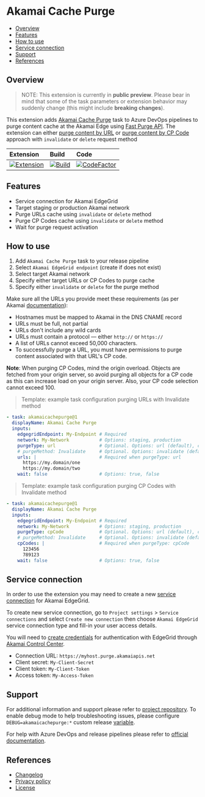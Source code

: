 # Akamai Cache Purge

- [Overview](#overview)
- [Features](#features)
- [How to use](#how-to-use)
- [Service connection](#service-connection)
- [Support](#support)
- [References](#references)

## Overview

> NOTE: This extension is currently in **public preview**. Please bear in mind that some of the task parameters or extension behavior may suddenly change (this might include **breaking changes**).

This extension adds [Akamai Cache Purge](https://marketplace.visualstudio.com/items?itemName=dmitryserbin.akamai-cache-purge) task to Azure DevOps pipelines to purge content cache at the Akamai Edge using [Fast Purge API](https://techdocs.akamai.com/purge-cache/reference/api). The extension can either [purge content by URL](https://techdocs.akamai.com/purge-cache/docs/purge-content-url) or [purge content by CP Code](https://techdocs.akamai.com/purge-cache/docs/purge-content-cp-code) approach with `invalidate` or `delete` request method

Extension | Build | Code
:-------|:-------|:-------
[![Extension](https://vsmarketplacebadge.apphb.com/version/dmitryserbin.akamai-cache-purge.svg)](https://marketplace.visualstudio.com/items?itemName=dmitryserbin.akamai-cache-purge) | [![Build](https://dev.azure.com/dmitryserbin/Akamai/_apis/build/status/Purge-release?branchName=master)](https://dev.azure.com/dmitryserbin/Akamai/_build/latest?definitionId=18&branchName=master) | [![CodeFactor](https://www.codefactor.io/repository/github/dmitryserbin/azdev-akamai-cache-purge/badge?s=a39b3ca149c6c1539b9dcd772328214fbdefc6dd)](https://www.codefactor.io/repository/github/dmitryserbin/azdev-akamai-cache-purge)

## Features

- Service connection for Akamai EdgeGrid
- Target staging or production Akamai network
- Purge URLs cache using `invalidate` or `delete` method
- Purge CP Codes cache using `invalidate` or `delete` method
- Wait for purge request activation

## How to use

1. Add `Akamai Cache Purge` task to your release pipeline
1. Select `Akamai EdgeGrid endpoint` (create if does not exist)
1. Select target Akamai network
1. Specify either target URLs or CP Codes to purge cache
1. Specify either `invalidate` or `delete` for the purge method

Make sure all the URLs you provide meet these requirements (as per Akamai [documentation](https://techdocs.akamai.com/purge-cache/docs/purge-content-url)):

- Hostnames must be mapped to ​Akamai​ in the DNS CNAME record
- URLs must be full, not partial
- URLs don't include any wild cards
- URLs must contain a protocol — either `http://` or `https://`
- A list of URLs cannot exceed 50,000 characters.
- To successfully purge a URL, you must have permissions to purge content associated with that
URL's CP code.

**Note**: When purging CP Codes, mind the origin overload. Objects are fetched from your origin server, so avoid purging all objects for a CP code as this can increase load on your origin server. Also, your CP code selection cannot exceed 100.

> Template: example task configuration purging URLs with Invalidate method

```yaml
- task: akamaicachepurge@1
  displayName: Akamai Cache Purge
  inputs:
    edgegridEndpoint: My-Endpoint # Required
    network: My-Network           # Options: staging, production
    purgeType: url                # Optional. Options: url (default), cpCode
    # purgeMethod: Invalidate     # Optional. Options: invalidate (default), delete
    urls: |                       # Required when purgeType: url
      https://my.domain/one
      https://my.domain/two
    wait: false                   # Options: true, false
```

> Template: example task configuration purging CP Codes with Invalidate method

```yaml
- task: akamaicachepurge@1
  displayName: Akamai Cache Purge
  inputs:
    edgegridEndpoint: My-Endpoint # Required
    network: My-Network           # Options: staging, production
    purgeType: cpCode             # Optional. Options: url (default), cpCode
    # purgeMethod: Invalidate     # Optional. Options: invalidate (default), delete
    cpCodes: |                    # Required when purgeType: cpCode
      123456
      789123
    wait: false                   # Options: true, false
```

## Service connection

In order to use the extension you may need to create a new [service connection](https://docs.microsoft.com/en-us/azure/devops/pipelines/library/service-endpoints) for Akamai EdgeGrid.

To create new service connection, go to `Project settings` > `Service connections` and select `Create new connection` then choose `Akamai EdgeGrid` service connection type and fill-in your user access details.

You will need to [create credentials](https://developer.akamai.com/api/getting-started) for authentication with EdgeGrid through [Akamai Control Center](https://control.akamai.com).

- Connection URL: `https://myhost.purge.akamaiapis.net`
- Client secret: `My-Client-Secret`
- Client token: `My-Client-Token`
- Access token: `My-Access-Token`

## Support

For additional information and support please refer to [project repository](https://github.com/dmitryserbin/azdev-akamai-cache-purge). To enable debug mode to help troubleshooting issues, please configure `DEBUG=akamaicachepurge:*` custom release [variable](https://docs.microsoft.com/en-us/azure/devops/pipelines/release/variables).

For help with Azure DevOps and release pipelines please refer to [official documentation](https://docs.microsoft.com/en-us/azure/devops).

## References

- [Changelog](CHANGELOG.md)
- [Privacy policy](PRIVACY.md)
- [License](LICENSE)
